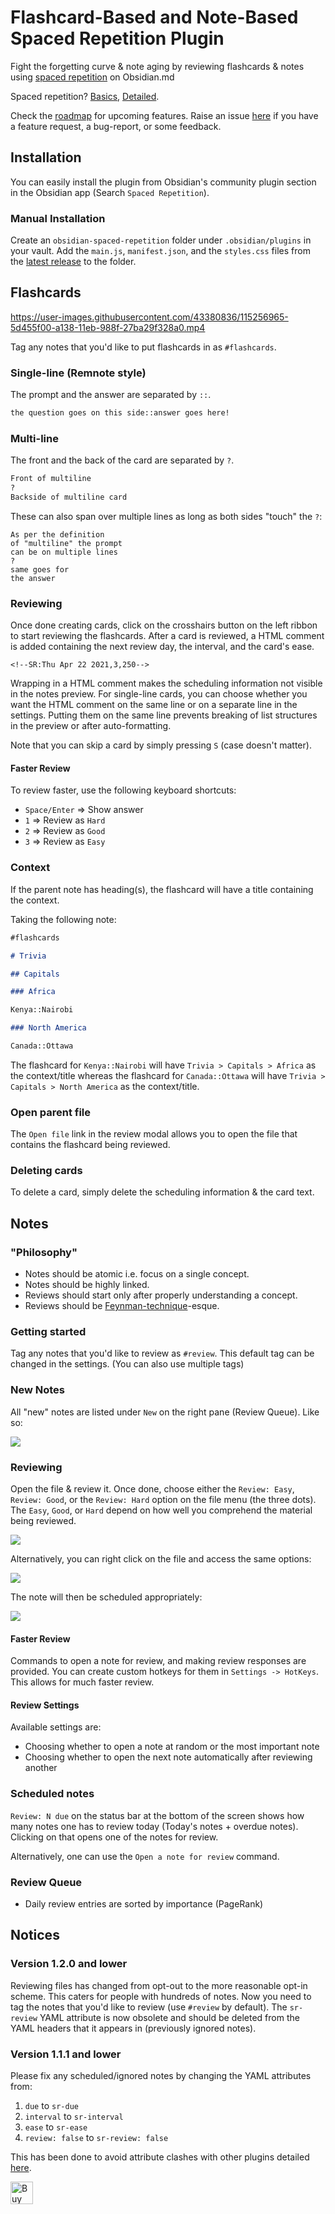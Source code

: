 # Flashcard-Based and Note-Based Spaced Repetition Plugin

Fight the forgetting curve & note aging by reviewing flashcards & notes using [spaced repetition](https://github.com/st3v3nmw/obsidian-spaced-repetition/blob/master/docs/Algorithm.md) on Obsidian.md

Spaced repetition? [Basics](https://ncase.me/remember/), [Detailed](https://www.gwern.net/Spaced-repetition).

Check the [roadmap](https://github.com/st3v3nmw/obsidian-spaced-repetition/projects/1) for upcoming features. Raise an issue [here](https://github.com/st3v3nmw/obsidian-spaced-repetition/issues) if you have a feature request, a bug-report, or some feedback.

## Installation

You can easily install the plugin from Obsidian's community plugin section in the Obsidian app (Search `Spaced Repetition`).

### Manual Installation

Create an `obsidian-spaced-repetition` folder under `.obsidian/plugins` in your vault. Add the `main.js`, `manifest.json`, and the `styles.css` files from the [latest release](https://github.com/st3v3nmw/obsidian-spaced-repetition/releases) to the folder.

## Flashcards

https://user-images.githubusercontent.com/43380836/115256965-5d455f00-a138-11eb-988f-27ba29f328a0.mp4

Tag any notes that you'd like to put flashcards in as `#flashcards`. 

### Single-line (Remnote style)

The prompt and the answer are separated by `::`.

```markdown
the question goes on this side::answer goes here!
```

### Multi-line

The front and the back of the card are separated by `?`.

```markdown
Front of multiline
?
Backside of multiline card
```

These can also span over multiple lines as long as both sides "touch" the `?`:

```
As per the definition
of "multiline" the prompt
can be on multiple lines
?
same goes for
the answer
```

### Reviewing

Once done creating cards, click on the crosshairs button on the left ribbon to start reviewing the flashcards. After a card is reviewed, a HTML comment is added containing the next review day, the interval, and the card's ease.

```
<!--SR:Thu Apr 22 2021,3,250-->
```

Wrapping in a HTML comment makes the scheduling information not visible in the notes preview. For single-line cards, you can choose whether you want the HTML comment on the same line or on a separate line in the settings. Putting them on the same line prevents breaking of list structures in the preview or after auto-formatting.

Note that you can skip a card by simply pressing `S` (case doesn't matter).

#### Faster Review

To review faster, use the following keyboard shortcuts:
- `Space/Enter` => Show answer
- `1` => Review as `Hard`
- `2` => Review as `Good`
- `3` => Review as `Easy`

### Context

If the parent note has heading(s), the flashcard will have a title containing the context.

Taking the following note:

```markdown
#flashcards

# Trivia

## Capitals

### Africa

Kenya::Nairobi

### North America

Canada::Ottawa
```

The flashcard for `Kenya::Nairobi` will have `Trivia > Capitals > Africa` as the context/title whereas the flashcard for `Canada::Ottawa` will have `Trivia > Capitals > North America` as the context/title.

### Open parent file

The `Open file` link in the review modal allows you to open the file that contains the flashcard being reviewed.

### Deleting cards

To delete a card, simply delete the scheduling information & the card text.

## Notes

### "Philosophy"

- Notes should be atomic i.e. focus on a single concept.
- Notes should be highly linked.
- Reviews should start only after properly understanding a concept.
- Reviews should be [Feynman-technique](https://fs.blog/2021/02/feynman-learning-technique/)-esque.

### Getting started

Tag any notes that you'd like to review as `#review`. This default tag can be changed in the settings. (You can also use multiple tags)

### New Notes

All "new" notes are listed under `New` on the right pane (Review Queue). Like so:

<img src="https://raw.githubusercontent.com/st3v3nmw/obsidian-spaced-repetition/master/assets/new_notes.png" />

### Reviewing

Open the file & review it. Once done, choose either the `Review: Easy`, `Review: Good`, or the `Review: Hard` option on the file menu (the three dots). The `Easy`, `Good`, or `Hard` depend on how well you comprehend the material being reviewed.

<img src="https://raw.githubusercontent.com/st3v3nmw/obsidian-spaced-repetition/master/assets/more_options.png" />

Alternatively, you can right click on the file and access the same options:

<img src="https://raw.githubusercontent.com/st3v3nmw/obsidian-spaced-repetition/master/assets/file_context_menu.png" />

The note will then be scheduled appropriately:

<img src="https://raw.githubusercontent.com/st3v3nmw/obsidian-spaced-repetition/master/assets/scheduled.png" />

#### Faster Review

Commands to open a note for review, and making review responses are provided. You can create custom hotkeys for them in `Settings -> HotKeys`. This allows for much faster review.

#### Review Settings

Available settings are:
- Choosing whether to open a note at random or the most important note
- Choosing whether to open the next note automatically after reviewing another

### Scheduled notes

`Review: N due` on the status bar at the bottom of the screen shows how many notes one has to review today (Today's notes + overdue notes). Clicking on that opens one of the notes for review.

Alternatively, one can use the `Open a note for review` command.

### Review Queue

- Daily review entries are sorted by importance (PageRank)

## Notices

### Version 1.2.0 and lower

Reviewing files has changed from opt-out to the more reasonable opt-in scheme. This caters for people with hundreds of notes. Now you need to tag the notes that you'd like to review (use `#review` by default).
The `sr-review` YAML attribute is now obsolete and should be deleted from the YAML headers that it appears in (previously ignored notes).

### Version 1.1.1 and lower

Please fix any scheduled/ignored notes by changing the YAML attributes from:

1. `due` to `sr-due`
2. `interval` to `sr-interval`
3. `ease` to `sr-ease`
4. `review: false` to `sr-review: false`

This has been done to avoid attribute clashes with other plugins detailed [here](https://github.com/st3v3nmw/obsidian-spaced-repetition/issues/7).

<a href='https://ko-fi.com/M4M44DEN6' target='_blank'><img height='36' style='border:0px;height:36px;' src='https://cdn.ko-fi.com/cdn/kofi3.png?v=2' border='0' alt='Buy Me a Coffee at ko-fi.com' /></a>
